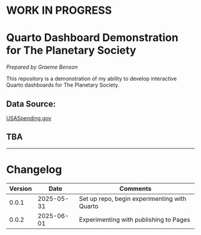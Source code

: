 # WORK IN PROGRESS

# Quarto Dashboard Demonstration for The Planetary Society
*Prepared by Graeme Benson*

This repository is a demonstration of my ability to develop interactive Quarto dashboards for The Planetary Society.

## Data Source:
[USASpending.gov](https://www.usaspending.gov/)

## TBA


___
# Changelog
| Version | Date | Comments |
|---|---|---|
| 0.0.1 | 2025-05-31 | Set up repo, begin experimenting with Quarto |
| 0.0.2 | 2025-06-01 | Experimenting with publishing to Pages |
